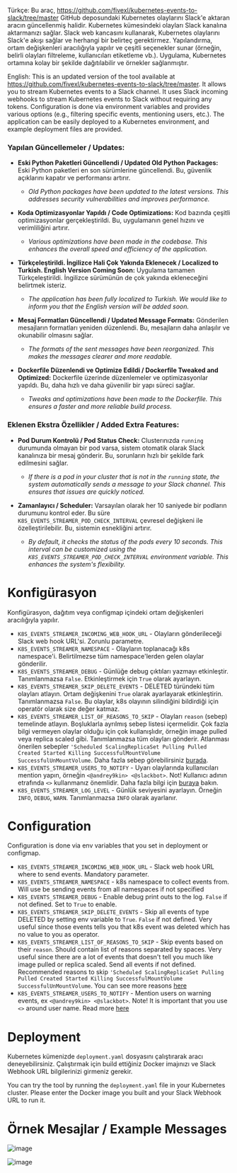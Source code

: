 Türkçe:
Bu araç, https://github.com/fivexl/kubernetes-events-to-slack/tree/master GitHub deposundaki Kubernetes olaylarını Slack'e aktaran aracın güncellenmiş halidir. Kubernetes kümesindeki olayları Slack kanalına aktarmanızı sağlar. Slack web kancasını kullanarak, Kubernetes olaylarını Slack'e akışı sağlar ve herhangi bir belirteç gerektirmez. Yapılandırma, ortam değişkenleri aracılığıyla yapılır ve çeşitli seçenekler sunar (örneğin, belirli olayları filtreleme, kullanıcıları etiketleme vb.). Uygulama, Kubernetes ortamına kolay bir şekilde dağıtılabilir ve örnekler sağlanmıştır.

English:
This is an updated version of the tool available at https://github.com/fivexl/kubernetes-events-to-slack/tree/master. It allows you to stream Kubernetes events to a Slack channel. It uses Slack incoming webhooks to stream Kubernetes events to Slack without requiring any tokens. Configuration is done via environment variables and provides various options (e.g., filtering specific events, mentioning users, etc.). The application can be easily deployed to a Kubernetes environment, and example deployment files are provided.

### Yapılan Güncellemeler / Updates:

- **Eski Python Paketleri Güncellendi / Updated Old Python Packages:**
  Eski Python paketleri en son sürümlerine güncellendi. Bu, güvenlik açıklarını kapatır ve performansı artırır.
  - *Old Python packages have been updated to the latest versions. This addresses security vulnerabilities and improves performance.*

- **Koda Optimizasyonlar Yapıldı / Code Optimizations:**
  Kod bazında çeşitli optimizasyonlar gerçekleştirildi. Bu, uygulamanın genel hızını ve verimliliğini artırır.
  - *Various optimizations have been made in the codebase. This enhances the overall speed and efficiency of the application.*

- **Türkçeleştirildi. İngilizce Hali Çok Yakında Eklenecek / Localized to Turkish. English Version Coming Soon:**
  Uygulama tamamen Türkçeleştirildi. İngilizce sürümünün de çok yakında ekleneceğini belirtmek isteriz.
  - *The application has been fully localized to Turkish. We would like to inform you that the English version will be added soon.*

- **Mesaj Formatları Güncellendi / Updated Message Formats:**
  Gönderilen mesajların formatları yeniden düzenlendi. Bu, mesajların daha anlaşılır ve okunabilir olmasını sağlar.
  - *The formats of the sent messages have been reorganized. This makes the messages clearer and more readable.*

- **Dockerfile Düzenlendi ve Optimize Edildi / Dockerfile Tweaked and Optimized:**
  Dockerfile üzerinde düzenlemeler ve optimizasyonlar yapıldı. Bu, daha hızlı ve daha güvenilir bir yapı süreci sağlar.
  - *Tweaks and optimizations have been made to the Dockerfile. This ensures a faster and more reliable build process.*

### Eklenen Ekstra Özellikler / Added Extra Features:

- **Pod Durum Kontrolü / Pod Status Check:**
  Clusterınızda `running` durumunda olmayan bir pod varsa, sistem otomatik olarak Slack kanalınıza bir mesaj gönderir. Bu, sorunların hızlı bir şekilde fark edilmesini sağlar.
  - *If there is a pod in your cluster that is not in the `running` state, the system automatically sends a message to your Slack channel. This ensures that issues are quickly noticed.*

- **Zamanlayıcı / Scheduler:**
  Varsayılan olarak her 10 saniyede bir podların durumunu kontrol eder. Bu süre `K8S_EVENTS_STREAMER_POD_CHECK_INTERVAL` çevresel değişkeni ile özelleştirilebilir. Bu, sistemin esnekliğini artırır.
  - *By default, it checks the status of the pods every 10 seconds. This interval can be customized using the `K8S_EVENTS_STREAMER_POD_CHECK_INTERVAL` environment variable. This enhances the system's flexibility.*

# Konfigürasyon

Konfigürasyon, dağıtım veya configmap içindeki ortam değişkenleri aracılığıyla yapılır.

* `K8S_EVENTS_STREAMER_INCOMING_WEB_HOOK_URL` - Olayların gönderileceği Slack web hook URL'si. Zorunlu parametre.
* `K8S_EVENTS_STREAMER_NAMESPACE` - Olayların toplanacağı k8s namespace'i. Belirtilmezse tüm namespace'lerden gelen olaylar gönderilir.
* `K8S_EVENTS_STREAMER_DEBUG` - Günlüğe debug çıktıları yazmayı etkinleştir. Tanımlanmazsa `False`. Etkinleştirmek için `True` olarak ayarlayın.
* `K8S_EVENTS_STREAMER_SKIP_DELETE_EVENTS` - DELETED türündeki tüm olayları atlayın. Ortam değişkenini `True` olarak ayarlayarak etkinleştirin. Tanımlanmazsa `False`. Bu olaylar, k8s olayının silindiğini bildirdiği için operatör olarak size değer katmaz.
* `K8S_EVENTS_STREAMER_LIST_OF_REASONS_TO_SKIP` - Olayları `reason` (sebep) temelinde atlayın. Boşluklarla ayrılmış sebep listesi içermelidir. Çok fazla bilgi vermeyen olaylar olduğu için çok kullanışlıdır, örneğin image pulled veya replica scaled gibi. Tanımlanmazsa tüm olayları gönderir. Atlanması önerilen sebepler `'Scheduled ScalingReplicaSet Pulling Pulled Created Started Killing SuccessfulMountVolume SuccessfulUnMountVolume`. Daha fazla sebep görebilirsiniz [burada](https://github.com/kubernetes/kubernetes/blob/master/pkg/kubelet/events/event.go).
* `K8S_EVENTS_STREAMER_USERS_TO_NOTIFY` - Uyarı olaylarında kullanıcıları mention yapın, örneğin `<@andrey9kin> <@slackbot>`. Not! Kullanıcı adının etrafında `<>` kullanmanız önemlidir. Daha fazla bilgi için [buraya](https://api.slack.com/docs/message-formatting#linking_to_channels_and_users) bakın.
* `K8S_EVENTS_STREAMER_LOG_LEVEL` - Günlük seviyesini ayarlayın. Örneğin `INFO`, `DEBUG`, `WARN`. Tanımlanmazsa `INFO` olarak ayarlanır.
  
# Configuration

Configuration is done via env variables that you set in deployment or configmap.

* `K8S_EVENTS_STREAMER_INCOMING_WEB_HOOK_URL` - Slack web hook URL where to send events. Mandatory parameter.
* `K8S_EVENTS_STREAMER_NAMESPACE` - k8s namespace to collect events from. Will use be sending events from all namespaces if not specified
* `K8S_EVENTS_STREAMER_DEBUG` - Enable debug print outs to the log. `False` if not defined. Set to `True` to enable.
* `K8S_EVENTS_STREAMER_SKIP_DELETE_EVENTS` - Skip all events of type DELETED by setting  env variable to `True`. `False` if not defined. Very useful since those events tells you that k8s event was deleted which has no value to you as operator.
* `K8S_EVENTS_STREAMER_LIST_OF_REASONS_TO_SKIP` - Skip events based on their `reason`. Should contain list of reasons separated by spaces. Very useful since there are a lot of events that doesn't tell you much like image pulled or replica scaled. Send all events if not defined. Recommended reasons to skip `'Scheduled ScalingReplicaSet Pulling Pulled Created Started Killing SuccessfulMountVolume SuccessfulUnMountVolume`. You can see more reasons [here](https://github.com/kubernetes/kubernetes/blob/master/pkg/kubelet/events/event.go)
* `K8S_EVENTS_STREAMER_USERS_TO_NOTIFY` - Mention users on warning events, ex `<@andrey9kin> <@slackbot>`. Note! It is important that you use `<>` around user name. Read more [here](https://api.slack.com/docs/message-formatting#linking_to_channels_and_users)

# Deployment

Kubernetes kümenizde `deployment.yaml` dosyasını çalıştırarak aracı deneyebilirsiniz. 
Çalıştırmak için build ettiğiniz Docker imajınızı ve Slack Webhook URL bilgilerinizi girmeniz gerekir.

You can try the tool by running the `deployment.yaml` file in your Kubernetes cluster. 
Please enter the Docker image you built and your Slack Webhook URL to run it.

# Örnek Mesajlar / Example Messages
![image](https://github.com/user-attachments/assets/d20f2c43-ebb0-4535-9992-91bde6f5e491)

![image](https://github.com/user-attachments/assets/584e7b78-6b2e-450c-a46b-1bb3613850e3)

